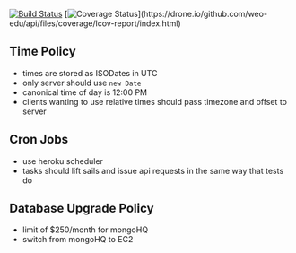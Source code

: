 [![Build Status](https://drone.io/github.com/weo-edu/api/status.png)](https://drone.io/github.com/weo-edu/api/latest)
[![Coverage Status](https://drone.io/github.com/weo-edu/api/files/badge.png?)](https://drone.io/github.com/weo-edu/api/files/coverage/lcov-report/index.html)
## Time Policy

- times are stored as ISODates in UTC
- only server should use `new Date`
- canonical time of day is 12:00 PM
- clients wanting to use relative times should pass timezone and offset to server


## Cron Jobs

- use heroku scheduler
- tasks should lift sails and issue api requests in the same way that tests do


## Database Upgrade Policy

- limit of $250/month for mongoHQ
- switch from mongoHQ to EC2

